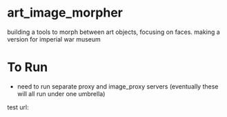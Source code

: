 # art_image_morpher
building a tools to morph between art objects, focusing on faces.
making a version for imperial war museum

# To Run
- need to run separate proxy and image_proxy servers (eventually these will all run under one umbrella)


test url:   